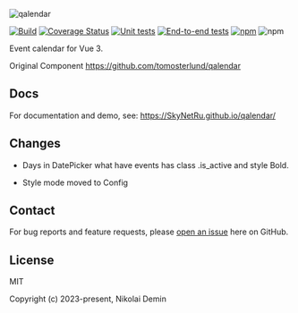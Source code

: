 ![qalendar](https://discover-test-files.s3.eu-central-1.amazonaws.com/Logo+MAIN.png)

[![Build](https://github.com/SkyNetRu/qalendar/actions/workflows/build.yml/badge.svg)](https://github.com/SkyNetRu/qalendar/actions/workflows/build.yml)
[![Coverage Status](https://coveralls.io/repos/github/SkyNetRu/qalendar/badge.svg?branch=master)](https://coveralls.io/github/SkyNetRu/qalendar?branch=master)
[![Unit tests](https://github.com/SkyNetRu/qalendar/actions/workflows/unit-tests.yml/badge.svg)](https://github.com/SkyNetRu/qalendar/actions/workflows/unit-tests.yml)
[![End-to-end tests](https://github.com/SkyNetRu/qalendar/actions/workflows/end-to-end-tests.yml/badge.svg)](https://github.com/SkyNetRu/qalendar/actions/workflows/end-to-end-tests.yml)
[![npm](https://img.shields.io/npm/v/qalendar)](https://www.npmjs.com/package/qalendar)
![npm](https://img.shields.io/npm/dm/qalendar)

Event calendar for Vue 3.

Original Component
https://github.com/tomosterlund/qalendar

## Docs

For documentation and demo, see: https://SkyNetRu.github.io/qalendar/


## Changes
* Days in DatePicker what have events has class .is_active and style Bold.

* Style mode moved to Config

## Contact

For bug reports and feature requests,
please [open an issue](https://github.com/tomosterlund/qalendar/issues/new/choose) here on GitHub.

## License

MIT

Copyright (c) 2023-present, Nikolai Demin

